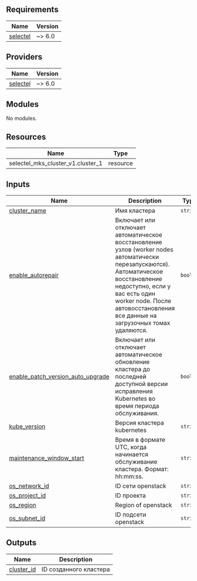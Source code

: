 <!-- BEGIN_TF_DOCS -->
## Requirements

| Name | Version |
|------|--------|
| <a name="requirement_selectel"></a> [selectel](#requirement\_selectel) | ~> 6.0 |

## Providers

| Name | Version |
|------|--------|
| <a name="provider_selectel"></a> [selectel](#provider\_selectel) | ~> 6.0 |

## Modules

No modules.

## Resources

| Name | Type |
|------|------|
| selectel_mks_cluster_v1.cluster_1 | resource |

## Inputs

| Name | Description | Type | Default | Required |
|------|-------------|------|---------|:--------:|
| <a name="input_cluster_name"></a> [cluster\_name](#input\_cluster\_name) | Имя кластера | `string` | n/a | yes |
| <a name="input_enable_autorepair"></a> [enable\_autorepair](#input\_enable\_autorepair) | Включает или отключает автоматическое восстановление узлов (worker nodes автоматически перезапускаются). Автоматическое восстановление недоступно, если у вас есть один worker node. После автовосстановления все данные на загрузочных томах удаляются. | `bool` | `true` | no |
| <a name="input_enable_patch_version_auto_upgrade"></a> [enable\_patch\_version\_auto\_upgrade](#input\_enable\_patch\_version\_auto\_upgrade) | Включает или отключает автоматическое обновление кластера до последней доступной версии исправления Kubernetes во время периода обслуживания. | `bool` | `true` | no |
| <a name="input_kube_version"></a> [kube\_version](#input\_kube\_version) | Версия кластера kubernetes | `string` | n/a | yes |
| <a name="input_maintenance_window_start"></a> [maintenance\_window\_start](#input\_maintenance\_window\_start) | Время в формате UTC, когда начинается обслуживание кластера. Формат: hh:mm:ss. | `string` | `""` | no |
| <a name="input_os_network_id"></a> [os\_network\_id](#input\_os\_network\_id) | ID сети openstack | `string` | n/a | yes |
| <a name="input_os_project_id"></a> [os\_project\_id](#input\_os\_project\_id) | ID проекта | `string` | n/a | yes |
| <a name="input_os_region"></a> [os\_region](#input\_os\_region) | Region of openstack | `string` | n/a | yes |
| <a name="input_os_subnet_id"></a> [os\_subnet\_id](#input\_os\_subnet\_id) | ID подсети openstack | `string` | n/a | yes |

## Outputs

| Name | Description |
|------|-------------|
| <a name="output_cluster_id"></a> [cluster\_id](#output\_cluster\_id) | ID созданного кластера |
<!-- END_TF_DOCS -->